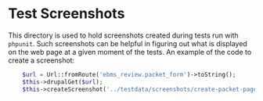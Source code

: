 # Test Screenshots

This directory is used to hold screenshots created during tests run with
`phpunit`. Such screenshots can be helpful in figuring out what is displayed
on the web page at a given moment of the tests. An example of the code to
create a screenshot:

```php
    $url = Url::fromRoute('ebms_review.packet_form')->toString();
    $this->drupalGet($url);
    $this->createScreenshot('../testdata/screenshots/create-packet-page.png');
```
